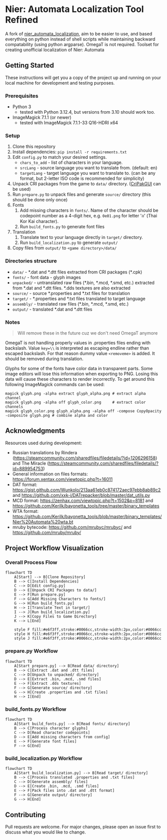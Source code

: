 # Nier: Automata Localization Tool Refined

A fork of [nier_automata_localization](https://github.com/synspawacza/nier_automata_localization), aim to be easier to use, and based everything on python instead of shell scripts while maintaining backward compatability (using python argparse). OmegaT is not required.
Toolset for creating unofficial localization of Nier: Automata

## Getting Started

These instructions will get you a copy of the project up and running on your local machine for development and testing purposes.

### Prerequisites

* Python 3
  * tested with Python 3.12.4, but versions from 3.10 should work too.
* ImageMagick 7.1.1 (or newer)
  * tested with ImageMagick 7.1.1-33 Q16-HDRI x64

### Setup

1. Clone this repository
2. Install dependencies: `pip install -r requirements.txt`
3. Edit `config.py` to match your desired settings.
    * `chars_to_add` - list of characters in your language.
    * `srcLang` - source language you want to translate from. (default: en)
    * `targetLang` - target language you want to translate to. (can be any format, but 2-letter ISO code is recommended for simplicity)
4. Unpack CRI packages from the game to `data/` directory. ([CriPakGUI](https://github.com/wmltogether/CriPakTools/releases) can be used)
5. Run `prepare.py` to unpack files and generate `source/` directory (this should be done only once)
6. Fonts
    1. Add missing characters in `fonts/`. Name of the character should be codepoint number as a 4-digit hex, e.g. `0e01.png` for
       letter 'ก' (Thai Kor Kai character).
    2. Run `build_fonts.py` to generate font files
7. Translation
    1. Translate text to your language directly in `target/` directory.
    2. Run `build_localization.py` to generate `output/`
8. Copy files from `output/` to `<game directory>/data/`

### Directories structure

* `data/` - \*.dat and \*.dtt files extracted from CRI packages (\*.cpk)
* `fonts/` - font data - glyph images
* `unpacked/` - untranslated raw files (\*.bin, \*.mcd, \*.smd, etc.) extracted from \*.dat and \*.dtt files. \*.dds textures are also extracted
* `source/` - source \*.properties and \*.txt files for translation
* `target/` - \*.properties and \*.txt files translated to target language
* `assembly/` - translated raw files (\*.bin, \*.mcd, \*.smd, etc.)
* `output/` - translated \*.dat and \*.dtt files

### Notes

> Will remove these in the future cuz we don't need OmegaT anymore

OmegaT is not handling properly values in .properties files ending with backslash. Value `key=\\` is interpreted as escaping endline
rather than escaped backslash. For that reason dummy value `<removeme>` is added. It should be removed during translation.

Glyphs for some of the fonts have color data in transparent parts. Some image editors will lose this information when exporting to PNG.
Losing this data will cause these characters to render incorrectly. To get around this following ImageMagick commands can be used:
```
magick glyph.png -alpha extract glyph_alpha.png # extract alpha channel
magick glyph.png -alpha off glyph_color.png     # extract color channels
magick glyph_color.png glyph_alpha.png -alpha off -compose CopyOpacity -composite glyph.png # combine alpha and color
```

## Acknowledgments

Resources used during development:
* Russian translations by Rindera (https://steamcommunity.com/sharedfiles/filedetails/?id=1206296158) and The Miracle (https://steamcommunity.com/sharedfiles/filedetails/?id=889954753)
* General information on files formats: https://forum.xentax.com/viewtopic.php?t=16011
* DAT format: https://gist.github.com/Wunkolo/213aa61eb0c874172aec97ebb8ab89c2 and https://github.com/xxk-i/DATrepacker/blob/master/dat_utils.py
* MCD format: https://zenhax.com/viewtopic.php?t=1502&p=8181 and https://github.com/Kerilk/bayonetta_tools/tree/master/binary_templates
* WTA format: https://github.com/Kerilk/bayonetta_tools/blob/master/binary_templates/Nier%20Automata%20wta.bt
* mruby bytecode: https://github.com/mrubyc/mrubyc/ and https://github.com/mruby/mruby/

## Project Workflow Visualization

### Overall Process Flow

```mermaid
flowchart TD
    A[Start] --> B[Clone Repository]
    B --> C[Install Dependencies]
    C --> D[Edit config.py]
    D --> E[Unpack CRI Packages to data/]
    E --> F[Run prepare.py]
    F --> G[Add Missing Characters to fonts/]
    G --> H[Run build_fonts.py]
    H --> I[Translate Text in target/]
    I --> J[Run build_localization.py]
    J --> K[Copy Files to Game Directory]
    K --> L[End]
    
    style F fill:#e6f3ff,stroke:#0066cc,stroke-width:2px,color:#0066cc
    style H fill:#e6f3ff,stroke:#0066cc,stroke-width:2px,color:#0066cc
    style J fill:#e6f3ff,stroke:#0066cc,stroke-width:2px,color:#0066cc
```

### prepare.py Workflow

```mermaid
flowchart TD
    A[Start prepare.py] --> B[Read data/ directory]
    B --> C[Extract .dat and .dtt files]
    C --> D[Unpack to unpacked/ directory]
    D --> E[Extract .bin, .mcd, .smd files]
    E --> F[Extract .dds textures]
    F --> G[Generate source/ directory]
    G --> H[Create .properties and .txt files]
    H --> I[End]
```

### build_fonts.py Workflow

```mermaid
flowchart TD
    A[Start build_fonts.py] --> B[Read fonts/ directory]
    B --> C[Process character glyphs]
    C --> D[Read character codepoints]
    D --> E[Add missing characters from config]
    E --> F[Generate font files]
    F --> G[End]
```

### build_localization.py Workflow

```mermaid
flowchart TD
    A[Start build_localization.py] --> B[Read target/ directory]
    B --> C[Process translated .properties and .txt files]
    C --> D[Generate assembly/ files]
    D --> E[Create .bin, .mcd, .smd files]
    E --> F[Pack files into .dat and .dtt format]
    F --> G[Generate output/ directory]
    G --> H[End]
```

## Contributing

Pull requests are welcome. For major changes, please open an issue first to discuss what you would like to change.